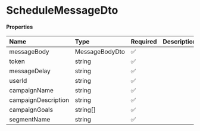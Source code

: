 # ScheduleMessageDto

**Properties**

| Name                | Type           | Required | Description |
| :------------------ | :------------- | :------- | :---------- |
| messageBody         | MessageBodyDto | ✅       |             |
| token               | string         | ✅       |             |
| messageDelay        | string         | ✅       |             |
| userId              | string         | ✅       |             |
| campaignName        | string         | ✅       |             |
| campaignDescription | string         | ✅       |             |
| campaignGoals       | string[]       | ✅       |             |
| segmentName         | string         | ✅       |             |

<!-- This file was generated by liblab | https://liblab.com/ -->
